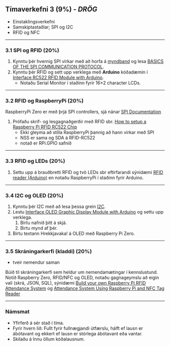 ## Tímaverkefni 3 (9%) - _DRÖG_

- Einstaklingsverkefni
- Samskiptastaðlar; SPI og I2C
- RFID og NFC 

---

### 3.1 SPI og RFID (20%)

1. Kynntu þér hvernig SPI virkar með að horfa á [myndband](https://www.youtube.com/watch?v=ldRkXTBw9_o) og lesa [BASICS OF THE SPI COMMUNICATION PROTOCOL](https://www.circuitbasics.com/basics-of-the-spi-communication-protocol). 
1. Kynntu þér RFID og sett upp verklega með **Arduino** kóðadæmin í [Interface RC522 RFID Module with Arduino](https://lastminuteengineers.com/how-rfid-works-rc522-arduino-tutorial/). 
   - Notaðu Serial Monitor í staðinn fyrir 16×2 character LCDs.

---

### 3.2 RFID og RaspberryPi (20%)
RaspberryPi Zero er með þrjá SPI controllers, sjá nánar [SPI Documentation](https://www.raspberrypi.com/documentation/computers/raspberry-pi.html#spi-overview) 

1. Prófaðu skrif- og lesgagnaðgerðir með RFID sbr. [How to setup a Raspberry Pi RFID RC522 Chip](https://pimylifeup.com/raspberry-pi-rfid-rc522/)
   - Ekki gleyma að stilla RaspberryPi þannig að hann virkar með SPI 
   - NSS er sama og SDA á RFID-RC522
   - notað er RPi.GPIO safnið
   
---

### 3.3 RFID og LEDs (20%)
1. Settu upp á brauðbretti RFID og tvö LEDs sbr eftirfarandi sýnidæmi [RFID reader (Arduino)](https://tutorial45.com/arduino-rfid-project-beginners/) en notaðu RaspberryPi í staðinn fyrir Arduino. 

<!-- sjá [Enabling SPI on the Raspberry Pi](https://pimylifeup.com/raspberry-pi-spi/), ath ekki gera àpt update` -->

---

### 3.4 I2C og OLED (20%)
1. Kynntu þér I2C með að lesa þessa grein [I2C](https://www.circuitbasics.com/basics-of-the-i2c-communication-protocol/). <br>
1. Lestu [Interface OLED Graphic Display Module with Arduino](https://lastminuteengineers.com/oled-display-arduino-tutorial/) og settu upp verklega.
   1. Birtu nafnið þitt á skjá.
   1. Birtu mynd af þér. 
1. Birtu textann Hrekkjavaka! á OLED með Raspberry Pi Zero.

---

### 3.5 Skráningarkerfi (kladdi) (20%)

- tveir nemendur saman

Búið til skráningarkerfi sem heldur um nemendamætingar í kennslustund. Notið Raspberry Zero, RFID/NFC og OLED, notaðu gagnageymslu að eigin vali (skrá, JSON, SQL), sýnidæmi [Build your own Raspberry Pi RFID Attendance System](https://pimylifeup.com/raspberry-pi-rfid-attendance-system/) og [Attendance System Using Raspberry Pi and NFC Tag Reader](https://www.instructables.com/id/Attendance-system-using-Raspberry-Pi-and-NFC-Tag-r/)
  
  
<!-- 
---

### Interrupts 
1. Kynntu þér hvernig interrupts virkar og svaraðu eftirfarandi hugleiðingum:
   1. Hvernig notar þú interrupts?
   1. Hvenær er heppilegt að nota interrupts?
   1. Hvað eru volatile breytur?
1. Settu upp verklega kóða sem notar takka og led með notkun interrupts.
1. Prófaðu að nota IRQ pinnann þ.e. interrupt til að spara orkugjafa (batterí).

**Bjargir:**
- [Myndband; Arduino Interrupts](https://www.youtube.com/watch?v=QtyOiTw0oQc) 
- [Vefgrein: Interrupt Service Routines (ISR)](http://gammon.com.au/interrupts)
- [attachinterrupt()](https://www.arduino.cc/reference/en/language/functions/external-interrupts/attachinterrupt/)
- Adafruit - Multi-tasking the Arduino (notar class); [Part 1: millis](https://learn.adafruit.com/multi-tasking-the-arduino-part-1) og [Part 2: interrupts](https://learn.adafruit.com/multi-tasking-the-arduino-part-2/overview)

-->

<!--

---

### SPI verkefni:
-  Using Serial Peripheral Interface (SPI) in Raspberry Pi: https://iot-guider.com/raspberrypi/using-spi-in-raspberry-pi/
- [LED Matrix með SPI](https://core-electronics.com.au/tutorials/i-spi-with-raspberry-pi.html)

### NFC 
- [Make your own NFC data cufflinks](https://www.raspberrypi.org/blog/make-your-own-nfc-data-cufflinks/) 
- [Arduino nfc verkefni](https://create.arduino.cc/projecthub/wesee/toggle-led-with-nfc-tag-and-pin-57f894?ref=tag&ref_id=nfc&offset=0)

### RFID og IOTA (wallet)
- [RPi with RFID RC522 Reader and record data on IOTA](https://medium.com/coinmonks/for-beginners-how-to-set-up-a-raspberry-pi-rfid-rc522-reader-and-record-data-on-iota-865f67843a2d)
- [IOTA](https://www.iota.org/get-started/what-is-iota)
  
-->

---

### Námsmat
- Yfirferð á sér stað í tíma.
- Fyrir hvern lið: Fullt fyrir fullnægjandi útfærslu, hálft ef lausn er ábótavant og ekkert ef lausn er stórlega ábótavant eða vantar.
- Skilaðu á Innu öllum kóðalausnum.



   

